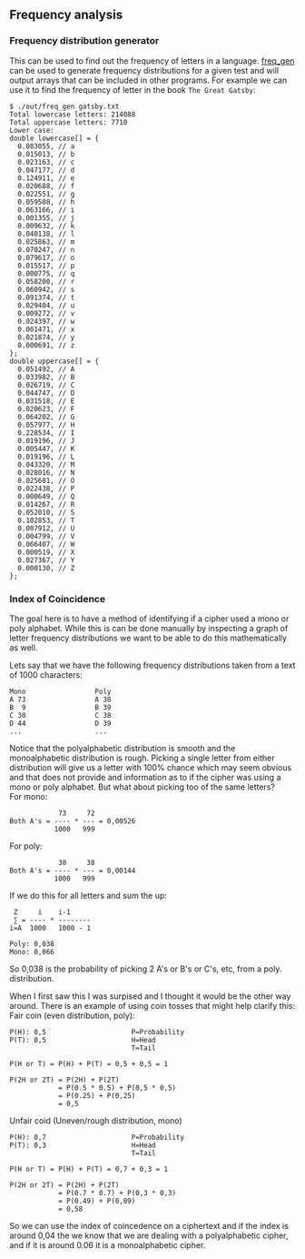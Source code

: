 ## Frequency analysis

### Frequency distribution generator
This can be used to find out the frequency of letters in a language.
[freq_gen](./src/freq_gen.c) can be used to generate frequency distributions
for a given test and will output arrays that can be included in other programs.
For example we can use it to find the frequency of letter in the book
`The Great Gatsby`:
```console
$ ./out/freq_gen gatsby.txt 
Total lowercase letters: 214088
Total uppercase letters: 7710
Lower case:
double lowercase[] = {
  0.083055, // a 
  0.015013, // b 
  0.023163, // c 
  0.047177, // d 
  0.124911, // e 
  0.020688, // f 
  0.022551, // g 
  0.059508, // h 
  0.063166, // i 
  0.001355, // j 
  0.009632, // k 
  0.040138, // l 
  0.025863, // m 
  0.070247, // n 
  0.079617, // o 
  0.015517, // p 
  0.000775, // q 
  0.058200, // r 
  0.060942, // s 
  0.091374, // t 
  0.029404, // u 
  0.009272, // v 
  0.024397, // w 
  0.001471, // x 
  0.021874, // y 
  0.000691, // z 
};
double uppercase[] = {
  0.051492, // A 
  0.033982, // B 
  0.026719, // C 
  0.044747, // D 
  0.031518, // E 
  0.020623, // F 
  0.064202, // G 
  0.057977, // H 
  0.228534, // I 
  0.019196, // J 
  0.005447, // K 
  0.019196, // L 
  0.043320, // M 
  0.028016, // N 
  0.025681, // O 
  0.022438, // P 
  0.000649, // Q 
  0.014267, // R 
  0.052010, // S 
  0.102853, // T 
  0.007912, // U 
  0.004799, // V 
  0.066407, // W 
  0.000519, // X 
  0.027367, // Y 
  0.000130, // Z 
};
```

### Index of Coincidence
The goal here is to have a method of identifying if a cipher used a mono or
poly alphabet. While this is can be done manually by inspecting a graph of
letter frequency distributions we want to be able to do this mathematically
as well.

Lets say that we have the following frequency distributions taken from a text
of 1000 characters:
```
Mono                 Poly
A 73                 A 38
B  9                 B 39
C 30                 C 38
D 44                 D 39
...                  ...
```
Notice that the polyalphabetic distribution is smooth and the monoalphabetic
distribution is rough. Picking a single letter from either distribution will
give us a letter with 100% chance which may seem obvious and that does not
provide and information as to if the cipher was using a mono or poly alphabet.
But what about picking too of the same letters?  
For mono:
```
            73     72
Both A's = ---- * --- = 0,00526
           1000   999
```
For poly:
```
            38     38
Both A's = ---- * --- = 0,00144
           1000   999
```
If we do this for all letters and sum the up:
```
 Z     i    i-1
 ∑ = ---- * --------
i=A  1000   1000 - 1

Poly: 0,038
Mono: 0,066
```
So 0,038 is the probability of picking 2 A's or B's or C's, etc, from a
poly. distribution.

When I first saw this I was surpised and I thought it would be the other way
around. There is an example of using coin tosses that might help clarify this:
Fair coin (even distribution, poly):
```
P(H): 0,5                     P=Probability
P(T): 0,5                     H=Head
                              T=Tail

P(H or T) = P(H) + P(T) = 0,5 + 0,5 = 1

P(2H or 2T) = P(2H) + P(2T)
            = P(0.5 * 0.5) + P(0,5 * 0,5)
            = P(0.25) + P(0,25)
            = 0,5
```
Unfair coid (Uneven/rough distribution, mono)
```
P(H): 0,7                     P=Probability
P(T): 0,3                     H=Head
                              T=Tail

P(H or T) = P(H) + P(T) = 0,7 + 0,3 = 1

P(2H or 2T) = P(2H) + P(2T)
            = P(0.7 * 0.7) + P(0,3 * 0,3)
            = P(0.49) + P(0,09)
            = 0,58
```
So we can use the index of coincedence on a ciphertext and if the index is
around 0,04 the we know that we are dealing with a polyalphabetic cipher, and
if it is around 0.06 it is a monoalphabetic cipher.
